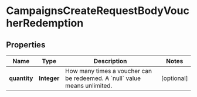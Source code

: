 

# CampaignsCreateRequestBodyVoucherRedemption


## Properties

| Name | Type | Description | Notes |
|------------ | ------------- | ------------- | -------------|
|**quantity** | **Integer** | How many times a voucher can be redeemed. A &#x60;null&#x60; value means unlimited. |  [optional] |



